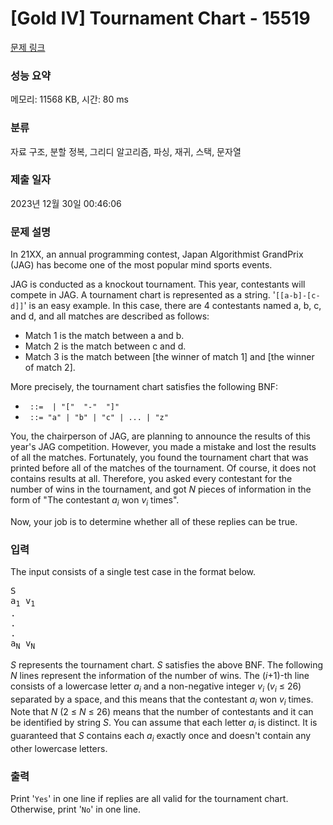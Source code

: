 # [Gold IV] Tournament Chart - 15519 

[문제 링크](https://www.acmicpc.net/problem/15519) 

### 성능 요약

메모리: 11568 KB, 시간: 80 ms

### 분류

자료 구조, 분할 정복, 그리디 알고리즘, 파싱, 재귀, 스택, 문자열

### 제출 일자

2023년 12월 30일 00:46:06

### 문제 설명

<p>In 21XX, an annual programming contest, Japan Algorithmist GrandPrix (JAG) has become one of the most popular mind sports events.</p>

<p>JAG is conducted as a knockout tournament. This year, contestants will compete in JAG. A tournament chart is represented as a string. '<code>[[a-b]-[c-d]]</code>' is an easy example. In this case, there are 4 contestants named a, b, c, and d, and all matches are described as follows:</p>

<ul>
	<li>Match 1 is the match between a and b.</li>
	<li>Match 2 is the match between c and d.</li>
	<li>Match 3 is the match between [the winner of match 1] and [the winner of match 2].</li>
</ul>

<p>More precisely, the tournament chart satisfies the following BNF:</p>

<ul>
	<li><code><winner> ::= <person> | "[" <winner> "-" <winner> "]"</code></li>
	<li><code><person> ::= "a" | "b" | "c" | ... | "z"</code></li>
</ul>

<p>You, the chairperson of JAG, are planning to announce the results of this year's JAG competition. However, you made a mistake and lost the results of all the matches. Fortunately, you found the tournament chart that was printed before all of the matches of the tournament. Of course, it does not contains results at all. Therefore, you asked every contestant for the number of wins in the tournament, and got <em>N</em> pieces of information in the form of "The contestant <em>a<sub>i</sub></em> won <em>v<sub>i</sub></em> times".</p>

<p>Now, your job is to determine whether all of these replies can be true.</p>

### 입력 

 <p>The input consists of a single test case in the format below.</p>

<pre>S
a<sub>1</sub> v<sub>1</sub>
.
.
.
a<sub>N</sub> v<sub>N</sub></pre>

<p><em>S</em> represents the tournament chart. <em>S</em> satisfies the above BNF. The following <em>N</em> lines represent the information of the number of wins. The (<em>i</em>+1)-th line consists of a lowercase letter <em>a<sub>i</sub></em> and a non-negative integer <em>v<sub>i</sub></em> (<em>v<sub>i</sub></em> ≤ 26) separated by a space, and this means that the contestant <em>a<sub>i</sub></em> won <em>v<sub>i</sub></em> times. Note that <em>N</em> (2 ≤ <em>N</em> ≤ 26) means that the number of contestants and it can be identified by string <em>S</em>. You can assume that each letter <em>a<sub>i</sub></em> is distinct. It is guaranteed that <em>S</em> contains each <em>a<sub>i</sub></em> exactly once and doesn't contain any other lowercase letters.</p>

### 출력 

 <p>Print '<code>Yes</code>' in one line if replies are all valid for the tournament chart. Otherwise, print '<code>No</code>' in one line.</p>


